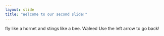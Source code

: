 ```yaml
---
layout: slide
title: "Welcome to our second slide!"
---
```

fly like a hornet and stings like a bee. Waleed
Use the left arrow to go back!
